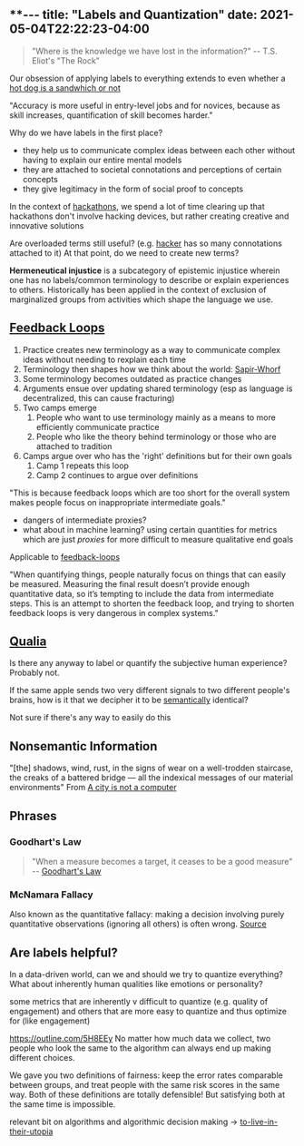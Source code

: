 **---
title: "Labels and Quantization"
date: 2021-05-04T22:22:23-04:00
---

> "Where is the knowledge we have lost in the information?" -- T.S. Eliot's "The Rock"

Our obsession of applying labels to everything extends to even whether a [hot dog is a sandwhich or not](https://www.hot-dog.org/culture/hot-dog-sandwich)

"Accuracy is more useful in entry-level jobs and for novices, because as skill increases, quantification of skill becomes harder."

Why do we have labels in the first place?
- they help us to communicate complex ideas between each other without having to explain our entire mental models
- they are attached to societal connotations and perceptions of certain concepts
- they give legitimacy in the form of social proof to concepts

In the context of [hackathons](thoughts/hackathons.md), we spend a lot of time clearing up that hackathons don't involve hacking devices, but rather creating creative and innovative solutions

Are overloaded terms still useful? (e.g. [hacker](thoughts/books/hackers.md) has so many connotations attached to it) At that point, do we need to create new terms?

**Hermeneutical injustice** is a subcategory of epistemic injustice wherein one has no labels/common terminology to describe or explain experiences to others. Historically has been applied in the context of exclusion of marginalized groups from activities which shape the language we use.

## [Feedback Loops](thoughts/feedback-loops.md)
1. Practice creates new terminology as a way to communicate complex ideas without needing to rexplain each time
2. Terminology then shapes how we think about the world: [Sapir-Whorf](thoughts/language-of-thought.md)
3. Some terminology becomes outdated as practice changes
4. Arguments ensue over updating shared terminology (esp as language is decentralized, this can cause fracturing)
5. Two camps emerge
	1. People who want to use terminology mainly as a means to more efficiently communicate practice
	2. People who like the theory behind terminology or those who are attached to tradition
6. Camps argue over who has the 'right' definitions but for their own goals
	1. Camp 1 repeats this loop
	2. Camp 2 continues to argue over definitions

"This is because feedback loops which are too short for the overall system makes people focus on inappropriate intermediate goals."
* dangers of intermediate proxies?
* what about in machine learning? using certain quantities for metrics which are just *proxies* for more difficult to measure qualitative end goals

Applicable to [feedback-loops](/thoughts/feedback-loops)

"When quantifying things, people naturally focus on things that can easily be measured. Measuring the final result doesn’t provide enough quantitative data, so it’s tempting to include the data from intermediate steps. This is an attempt to shorten the feedback loop, and trying to shorten feedback loops is very dangerous in complex systems."

## [Qualia](thoughts/qualia.md)
Is there any anyway to label or quantify the subjective human experience? Probably not.

If the same apple sends two very different signals to two different people's brains, how is it that we decipher it to be [semantically](thoughts/semantics.md) identical?

Not sure if there's any way to easily do this

## Nonsemantic Information
"[the] shadows, wind, rust, in the signs of wear on a well-trodden staircase, the creaks of a battered bridge — all the indexical messages of our material environments" From [A city is not a computer](thoughts/articles/a-city-is-not-a-computer.md)

## Phrases
### Goodhart's Law
> "When a measure becomes a target, it ceases to be a good measure" -- [Goodhart's Law](https://en.wikipedia.org/wiki/Goodhart%27s_law)

### McNamara Fallacy
Also known as the quantitative fallacy: making a decision involving purely quantitative observations (ignoring all others) is often wrong. [Source](https://en.wikipedia.org/wiki/McNamara_fallacy)

## Are labels helpful? 
In a data-driven world, can we and should we try to quantize everything? What about inherently human qualities like emotions or personality?

some metrics that are inherently v difficult to quantize (e.g. quality of engagement) and others that are more easy to quantize and thus optimize for (like engagement)

https://outline.com/5H8EEy
No matter how much data we collect, two people who look the same to the algorithm can always end up making different choices.

We gave you two definitions of fairness: keep the error rates comparable between groups, and treat people with the same risk scores in the same way. Both of these definitions are totally defensible! But satisfying both at the same time is impossible.

relevant bit on algorithms and algorithmic decision making -> [to-live-in-their-utopia](/thoughts/articles/to-live-in-their-utopia)